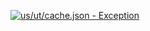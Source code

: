 [![us/ut/cache.json - Exception](https://img.shields.io/badge/us/ut/cache.json-Exception-red)](https://github.com/openaddresses/openaddresses/tree/master/sources/us/ut/cache.json)
